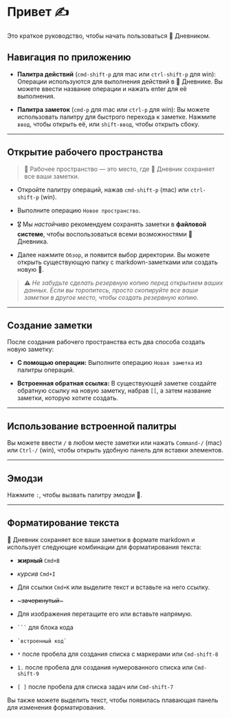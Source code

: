 # Привет :writing_hand:

Это краткое руководство, чтобы начать пользоваться 📕 Дневником.

## Навигация по приложению

- **Палитра действий** (`cmd-shift-p` для mac или `ctrl-shift-p` для win): Операции используются для выполнения действий в 📕 Дневнике. Вы можете ввести название операции и нажать enter для её выполнения.

- **Палитра заметок** (`cmd-p` для mac или `ctrl-p` для win): Вы можете использовать палитру для быстрого перехода к заметке. Нажмите `ввод`, чтобы открыть её, или `shift-ввод`, чтобы открыть сбоку.

---

## Открытие рабочего пространства

> :book: Рабочее пространство — это место, где 📕 Дневник сохраняет все ваши заметки.

- Откройте палитру операций, нажав `cmd-shift-p` (mac) или `ctrl-shift-p` (win).

- Выполните операцию `Новое пространство`.

- :medal_military: Мы _настойчиво_ рекомендуем сохранять заметки в **файловой системе**, чтобы воспользоваться всеми возможностями 📕 Дневника.

- Далее нажмите `Обзор`, и появится выбор директории. Вы можете открыть существующую папку с markdown-заметками или создать новую :sparkling_heart:.

> :warning: _Не забудьте сделать резервную копию перед открытием ваших данных. Если вы торопитесь, просто скопируйте все ваши заметки в другое место, чтобы создать резервную копию._

---

## Создание заметки

После создания рабочего пространства есть два способа создать новую заметку:

- **С помощью операции:** Выполните операцию `Новая заметка` из палитры операций.

- **Встроенная обратная ссылка:** В существующей заметке создайте обратную ссылку на новую заметку, набрав `[[`, а затем название заметки, которую хотите создать.

---

## Использование встроенной палитры

Вы можете ввести `/` в любом месте заметки или нажать `Command-/` (mac) или `Ctrl-/` (win), чтобы открыть удобную панель для вставки элементов.

---

## Эмодзи

Нажмите `:`, чтобы вызвать палитру эмодзи :see_no_evil:.

---

## Форматирование текста

📕  Дневник сохраняет все ваши заметки в формате markdown и использует следующие комбинации для форматирования текста:

- **жирный** `Cmd+B`

- _курсив_ `Cmd+I`

- Для ссылки `Cmd+K` или выделите текст и вставьте на него ссылку.

- \~~~зачеркнутый~~\~

- Для изображения перетащите его или вставьте напрямую.

- ```` ``` ```` для блока кода

- `` `встроенный код` ``

- `*` после пробела для создания списка с маркерами или `Cmd-shift-8`

- `1.` после пробела для создания нумерованного списка или `Cmd-shift-9`

- `[ ]` после пробела для списка задач или `Cmd-shift-7`

Вы также можете выделить текст, чтобы появилась плавающая панель для изменения форматирования.
